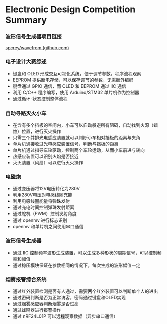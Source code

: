 # Electronic Design Competition Summary

### 波形信号生成器项目链接

[spcrey/wavefrom (github.com)](https://github.com/spcrey/wavefrom)

### 电子设计大赛综述

- 键盘和 OLED 形成交互可视化系统，便于调节参数，程序流程观察
- EEPROM 提供断电存储，可以保存调节的参数，无需额外编码
- 键盘通过 GPIO 通信，而 OLED 和 EEPROM 通过 IIC 通信
- 利用 C/C++ 程序编写，使用 Arduino/STM32 单片机作为控制器
- 通过循环-状态控制整体流程

### 自动寻路灭火小车

- 在含有多个挡板的空间内，小车可以自动躲避所有阻碍，自动找到火源（蜡烛）位置，进行灭火操作
- 只需三个并排光电感应装置就可以判断小车相对挡板的距离与夹角
- 单片机通接收过光电感应装置信号，判断与挡板的距离
- 单片机通过指导车轮驱动，控制两个车轮运动，从而小车前进与转向
- 热感应装置可以识别火焰是否接近
- 灭火装置（风扇）可以进行灭火操作

###  电磁炮

- 通过变压器将12V电压转化为280V
- 利用280V电压对电感线圈充能
- 利用电感线圈能量将弹珠发射
- 通过充电时间控制弹珠发射距离
- 通过舵机（PWM）控制发射角度
- 通过 openmv 进行标志识别
- openmv 和单片机之间使用串口通信

###  波形信号生成器

- 通过 IIC 控制频率波形生成装置，可以生成多种形状的周期信号，可以控制频率和幅值
- 通过稳压模块保证在参数相同的情况下，每次生成的波形幅值一定

###  烟雾报警综合系统

- 通过红外装置检测是否有人通过，需要两个红外装置可以判断单个人的进出
- 通过密码判断是否为正常访客，密码通过键盘和OLED实现
- 通过烟雾感应器判断烟雾是否过高
- 通过蜂鸣器进行报警操作
- 通过 nRF24L01P 可以远程观察数据（异步串口通信）
